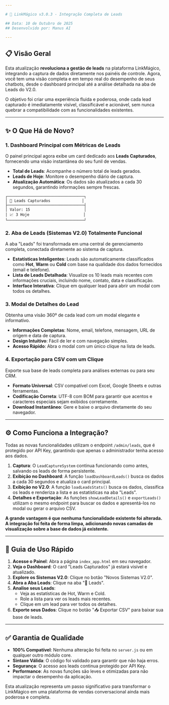```yaml
---

# 🚀 LinkMágico v3.0.3 - Integração Completa de Leads

## Data: 10 de Outubro de 2025
## Desenvolvido por: Manus AI

---
```


## 📋 Visão Geral

Esta atualização **revoluciona a gestão de leads** na plataforma LinkMágico, integrando a captura de dados diretamente nos painéis de controle. Agora, você tem uma visão completa e em tempo real do desempenho de seus chatbots, desde o dashboard principal até a análise detalhada na aba de Leads do V2.0.

O objetivo foi criar uma experiência fluida e poderosa, onde cada lead capturado é imediatamente visível, classificável e acionável, sem nunca quebrar a compatibilidade com as funcionalidades existentes.

---

## ✨ O Que Há de Novo?

### 1. **Dashboard Principal com Métricas de Leads**

O painel principal agora exibe um card dedicado aos **Leads Capturados**, fornecendo uma visão instantânea do seu funil de vendas.

- **Total de Leads**: Acompanhe o número total de leads gerados.
- **Leads de Hoje**: Monitore o desempenho diário de captura.
- **Atualização Automática**: Os dados são atualizados a cada 30 segundos, garantindo informações sempre frescas.

```
┌──────────────────────────────────┐
│ 👤 Leads Capturados              │
├──────────────────────────────────┤
│ Valor: 15                        │
│ 📈 3 Hoje                        │
└──────────────────────────────────┘
```

### 2. **Aba de Leads (Sistemas V2.0) Totalmente Funcional**

A aba "Leads" foi transformada em uma central de gerenciamento completa, conectada diretamente ao sistema de captura.

- **Estatísticas Inteligentes**: Leads são automaticamente classificados como **Hot**, **Warm** ou **Cold** com base na qualidade dos dados fornecidos (email e telefone).
- **Lista de Leads Detalhada**: Visualize os 10 leads mais recentes com informações cruciais, incluindo nome, contato, data e classificação.
- **Interface Interativa**: Clique em qualquer lead para abrir um modal com todos os detalhes.

### 3. **Modal de Detalhes do Lead**

Obtenha uma visão 360º de cada lead com um modal elegante e informativo.

- **Informações Completas**: Nome, email, telefone, mensagem, URL de origem e data de captura.
- **Design Intuitivo**: Fácil de ler e com navegação simples.
- **Acesso Rápido**: Abra o modal com um único clique na lista de leads.

### 4. **Exportação para CSV com um Clique**

Exporte sua base de leads completa para análises externas ou para seu CRM.

- **Formato Universal**: CSV compatível com Excel, Google Sheets e outras ferramentas.
- **Codificação Correta**: UTF-8 com BOM para garantir que acentos e caracteres especiais sejam exibidos corretamente.
- **Download Instantâneo**: Gere e baixe o arquivo diretamente do seu navegador.

---

## ⚙️ Como Funciona a Integração?

Todas as novas funcionalidades utilizam o endpoint `/admin/leads`, que é protegido por API Key, garantindo que apenas o administrador tenha acesso aos dados.

1.  **Captura**: O `LeadCaptureSystem` continua funcionando como antes, salvando os leads de forma persistente.
2.  **Exibição no Dashboard**: A função `loadDashboardLeads()` busca os dados a cada 30 segundos e atualiza o card principal.
3.  **Exibição no V2.0**: A função `loadLeadsStats()` busca os dados, classifica os leads e renderiza a lista e as estatísticas na aba "Leads".
4.  **Detalhes e Exportação**: As funções `showLeadDetails()` e `exportLeads()` utilizam o mesmo endpoint para buscar os dados e apresentá-los no modal ou gerar o arquivo CSV.

**A grande vantagem é que nenhuma funcionalidade existente foi alterada. A integração foi feita de forma limpa, adicionando novas camadas de visualização sobre a base de dados já existente.**

---

## 🚀 Guia de Uso Rápido

1.  **Acesse o Painel**: Abra a página `index_app.html` em seu navegador.
2.  **Veja o Dashboard**: O card "Leads Capturados" já estará visível e atualizado.
3.  **Explore os Sistemas V2.0**: Clique no botão "Novos Sistemas V2.0".
4.  **Abra a Aba Leads**: Clique na aba "📝 Leads".
5.  **Analise seus Leads**:
    - Veja as estatísticas de Hot, Warm e Cold.
    - Role a lista para ver os leads mais recentes.
    - Clique em um lead para ver todos os detalhes.
6.  **Exporte seus Dados**: Clique no botão "📥 Exportar CSV" para baixar sua base de leads.

---

## ✅ Garantia de Qualidade

- **100% Compatível**: Nenhuma alteração foi feita no `server.js` ou em qualquer outro módulo core.
- **Sintaxe Válida**: O código foi validado para garantir que não haja erros.
- **Segurança**: O acesso aos leads continua protegido por API Key.
- **Performance**: As novas funções são leves e otimizadas para não impactar o desempenho da aplicação.

Esta atualização representa um passo significativo para transformar o LinkMágico em uma plataforma de vendas conversacional ainda mais poderosa e completa.

